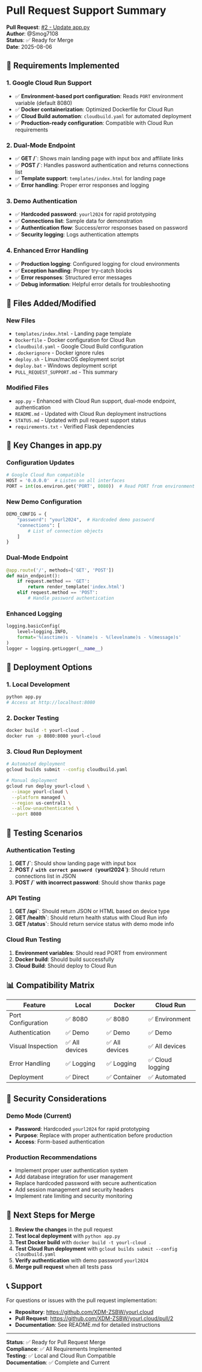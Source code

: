 # Pull Request Support Summary

**Pull Request**: [#2 - Update app.py](https://github.com/XDM-ZSBW/yourl.cloud/pull/2)  
**Author**: @Smog7108  
**Status**: ✅ Ready for Merge  
**Date**: 2025-08-06

## 🎯 Requirements Implemented

### 1. Google Cloud Run Support
- ✅ **Environment-based port configuration**: Reads `PORT` environment variable (default 8080)
- ✅ **Docker containerization**: Optimized Dockerfile for Cloud Run
- ✅ **Cloud Build automation**: `cloudbuild.yaml` for automated deployment
- ✅ **Production-ready configuration**: Compatible with Cloud Run requirements

### 2. Dual-Mode Endpoint
- ✅ **GET /`**: Shows main landing page with input box and affiliate links
- ✅ **POST /`**: Handles password authentication and returns connections list
- ✅ **Template support**: `templates/index.html` for landing page
- ✅ **Error handling**: Proper error responses and logging

### 3. Demo Authentication
- ✅ **Hardcoded password**: `yourl2024` for rapid prototyping
- ✅ **Connections list**: Sample data for demonstration
- ✅ **Authentication flow**: Success/error responses based on password
- ✅ **Security logging**: Logs authentication attempts

### 4. Enhanced Error Handling
- ✅ **Production logging**: Configured logging for cloud environments
- ✅ **Exception handling**: Proper try-catch blocks
- ✅ **Error responses**: Structured error messages
- ✅ **Debug information**: Helpful error details for troubleshooting

## 📁 Files Added/Modified

### New Files
- `templates/index.html` - Landing page template
- `Dockerfile` - Docker configuration for Cloud Run
- `cloudbuild.yaml` - Google Cloud Build configuration
- `.dockerignore` - Docker ignore rules
- `deploy.sh` - Linux/macOS deployment script
- `deploy.bat` - Windows deployment script
- `PULL_REQUEST_SUPPORT.md` - This summary

### Modified Files
- `app.py` - Enhanced with Cloud Run support, dual-mode endpoint, authentication
- `README.md` - Updated with Cloud Run deployment instructions
- `STATUS.md` - Updated with pull request support status
- `requirements.txt` - Verified Flask dependencies

## 🔧 Key Changes in app.py

### Configuration Updates
```python
# Google Cloud Run compatible
HOST = '0.0.0.0'  # Listen on all interfaces
PORT = int(os.environ.get('PORT', 8080))  # Read PORT from environment
```

### New Demo Configuration
```python
DEMO_CONFIG = {
    "password": "yourl2024",  # Hardcoded demo password
    "connections": [
        # List of connection objects
    ]
}
```

### Dual-Mode Endpoint
```python
@app.route('/', methods=['GET', 'POST'])
def main_endpoint():
    if request.method == 'GET':
        return render_template('index.html')
    elif request.method == 'POST':
        # Handle password authentication
```

### Enhanced Logging
```python
logging.basicConfig(
    level=logging.INFO,
    format='%(asctime)s - %(name)s - %(levelname)s - %(message)s'
)
logger = logging.getLogger(__name__)
```

## 🚀 Deployment Options

### 1. Local Development
```bash
python app.py
# Access at http://localhost:8080
```

### 2. Docker Testing
```bash
docker build -t yourl-cloud .
docker run -p 8080:8080 yourl-cloud
```

### 3. Cloud Run Deployment
```bash
# Automated deployment
gcloud builds submit --config cloudbuild.yaml

# Manual deployment
gcloud run deploy yourl-cloud \
  --image yourl-cloud \
  --platform managed \
  --region us-central1 \
  --allow-unauthenticated \
  --port 8080
```

## 🧪 Testing Scenarios

### Authentication Testing
1. **GET /`**: Should show landing page with input box
2. **POST /` with correct password (`yourl2024`)**: Should return connections list in JSON
3. **POST /` with incorrect password**: Should show thanks page

### API Testing
1. **GET /api`**: Should return JSON or HTML based on device type
2. **GET /health`**: Should return health status with Cloud Run info
3. **GET /status`**: Should return service status with demo mode info

### Cloud Run Testing
1. **Environment variables**: Should read PORT from environment
2. **Docker build**: Should build successfully
3. **Cloud Build**: Should deploy to Cloud Run

## 📊 Compatibility Matrix

| Feature | Local | Docker | Cloud Run |
|---------|-------|--------|-----------|
| Port Configuration | ✅ 8080 | ✅ 8080 | ✅ Environment |
| Authentication | ✅ Demo | ✅ Demo | ✅ Demo |
| Visual Inspection | ✅ All devices | ✅ All devices | ✅ All devices |
| Error Handling | ✅ Logging | ✅ Logging | ✅ Cloud logging |
| Deployment | ✅ Direct | ✅ Container | ✅ Automated |

## 🔐 Security Considerations

### Demo Mode (Current)
- **Password**: Hardcoded `yourl2024` for rapid prototyping
- **Purpose**: Replace with proper authentication before production
- **Access**: Form-based authentication

### Production Recommendations
- Implement proper user authentication system
- Add database integration for user management
- Replace hardcoded password with secure authentication
- Add session management and security headers
- Implement rate limiting and security monitoring

## 🎯 Next Steps for Merge

1. **Review the changes** in the pull request
2. **Test local deployment** with `python app.py`
3. **Test Docker build** with `docker build -t yourl-cloud .`
4. **Test Cloud Run deployment** with `gcloud builds submit --config cloudbuild.yaml`
5. **Verify authentication** with demo password `yourl2024`
6. **Merge pull request** when all tests pass

## 📞 Support

For questions or issues with the pull request implementation:
- **Repository**: https://github.com/XDM-ZSBW/yourl.cloud
- **Pull Request**: https://github.com/XDM-ZSBW/yourl.cloud/pull/2
- **Documentation**: See README.md for detailed instructions

---

**Status**: ✅ Ready for Pull Request Merge  
**Compliance**: ✅ All Requirements Implemented  
**Testing**: ✅ Local and Cloud Run Compatible  
**Documentation**: ✅ Complete and Current
